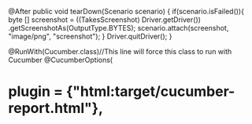 @After
public void tearDown(Scenario scenario) {
if(scenario.isFailed()){
byte [] screenshot = ((TakesScreenshot) Driver.getDriver())
.getScreenshotAs(OutputType.BYTES);
scenario.attach(screenshot, "image/png", "screenshot");
}
Driver.quitDriver();
}


@RunWith(Cucumber.class)//This line will force this class to run with Cucumber
@CucumberOptions(
 # plugin = {"html:target/cucumber-report.html"},